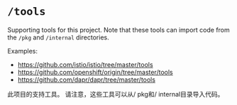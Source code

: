 # `/tools`

Supporting tools for this project. Note that these tools can import code from the `/pkg` and `/internal` directories.

Examples:

* https://github.com/istio/istio/tree/master/tools
* https://github.com/openshift/origin/tree/master/tools
* https://github.com/dapr/dapr/tree/master/tools

此项目的支持工具。 请注意，这些工具可以从/ pkg和/ internal目录导入代码。